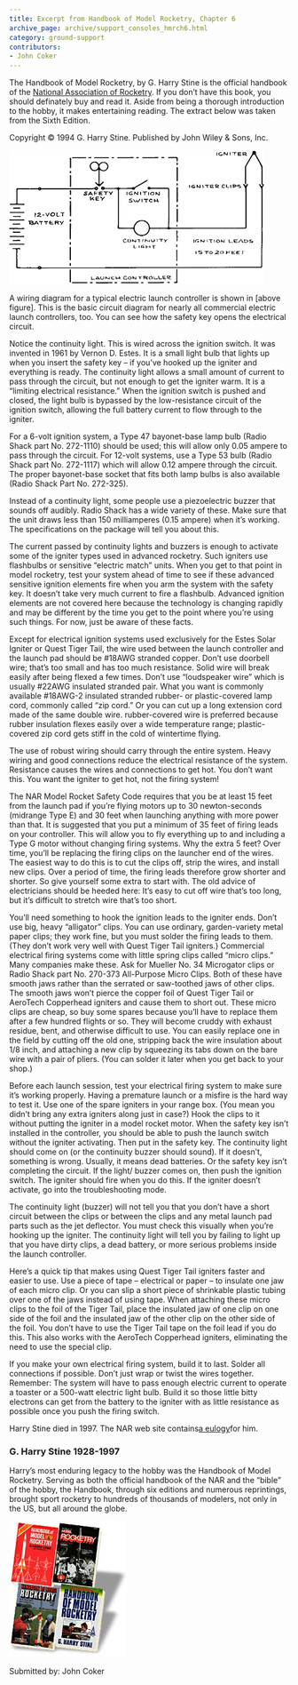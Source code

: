 ```yaml
---
title: Excerpt from Handbook of Model Rocketry, Chapter 6
archive_page: archive/support_consoles_hmrch6.html
category: ground-support
contributors:
- John Coker
---
```

The Handbook of Model Rocketry, by G. Harry Stine is the official handbook of the [National Association of Rocketry](http://www.nar.org). If you don’t have this book, you should definately buy and read it. Aside from being a thorough introduction to the hobby, it makes entertaining reading. The extract below was taken from the Sixth Edition.

Copyright © 1994 G. Harry Stine. Published by John Wiley & Sons, Inc.

![](/images/circuit.gif)

A wiring diagram for a typical electric launch controller is shown in [above figure]. This is the basic circuit diagram for nearly all commercial electric launch controllers, too. You can see how the safety key opens the electrical circuit.

Notice the continuity light. This is wired across the ignition switch. It was invented in 1961 by Vernon D. Estes. It is a small light bulb that lights up when you insert the safety key – if you’ve hooked up the igniter and everything is ready. The continuity light allows a small amount of current to pass through the circuit, but not enough to get the igniter warm. It is a “limiting electrical resistance.” When the ignition switch is pushed and closed, the light bulb is bypassed by the low-resistance circuit of the ignition switch, allowing the full battery current to flow through to the igniter.

For a 6-volt ignition system, a Type 47 bayonet-base lamp bulb (Radio Shack part No. 272-1110) should be used; this will allow only 0.05 ampere to pass through the circuit. For 12-volt systems, use a Type 53 bulb (Radio Shack part No. 272-1117) which will allow 0.12 ampere through the circuit. The proper bayonet-base socket that fits both lamp bulbs is also available (Radio Shack Part No. 272-325).

Instead of a continuity light, some people use a piezoelectric buzzer that sounds off audibly. Radio Shack has a wide variety of these. Make sure that the unit draws less than 150 milliamperes (0.15 ampere) when it’s working. The specifications on the package will tell you about this.

The current passed by continuity lights and buzzers is enough to activate some of the igniter types used in advanced rocketry. Such igniters use flashbulbs or sensitive “electric match” units. When you get to that point in model rocketry, test your system ahead of time to see if these advanced sensitive ignition elements fire when you arm the system with the safety key. It doesn’t take very much current to fire a flashbulb. Advanced ignition elements are not covered here because the technology is changing rapidly and may be different by the time you get to the point where you’re using such things. For now, just be aware of these facts.

Except for electrical ignition systems used exclusively for the Estes Solar Igniter or Quest Tiger Tail, the wire used between the launch controller and the launch pad should be #18AWG stranded copper. Don’t use doorbell wire; that’s too small and has too much resistance. Solid wire will break easily after being flexed a few times. Don’t use “loudspeaker wire” which is usually #22AWG insulated stranded pair. What you want is commonly available #18AWG-2 insulated stranded rubber- or plastic-covered lamp cord, commonly called “zip cord.” Or you can cut up a long extension cord made of the same double wire. rubber-covered wire is preferred because rubber insulation flexes easily over a wide temperature range; plastic-covered zip cord gets stiff in the cold of wintertime flying.

The use of robust wiring should carry through the entire system. Heavy wiring and good connections reduce the electrical resistance of the system. Resistance causes the wires and connections to get hot. You don’t want this. You want the igniter to get hot, not the firing system!

The NAR Model Rocket Safety Code requires that you be at least 15 feet from the launch pad if you’re flying motors up to 30 newton-seconds (midrange Type E) and 30 feet when launching anything with more power than that. It is suggested that you put a minimum of 35 feet of firing leads on your controller. This will allow you to fly everything up to and including a Type G motor without changing firing systems. Why the extra 5 feet? Over time, you’ll be replacing the firing clips on the launcher end of the wires. The easiest way to do this is to cut the clips off, strip the wires, and install new clips. Over a period of time, the firing leads therefore grow shorter and shorter. So give yourself some extra to start with. The old advice of electricians should be heeded here: It’s easy to cut off wire that’s too long, but it’s difficult to stretch wire that’s too short.

You’ll need something to hook the ignition leads to the igniter ends. Don’t use big, heavy “alligator” clips. You can use ordinary, garden-variety metal paper clips; they work fine, but you must solder the firing leads to them. (They don’t work very well with Quest Tiger Tail igniters.) Commercial electrical firing systems come with little spring clips called “micro clips.” Many companies make these. Ask for Mueller No. 34 Microgator clips or Radio Shack part No. 270-373 All-Purpose Micro Clips. Both of these have smooth jaws rather than the serrated or saw-toothed jaws of other clips. The smooth jaws won’t pierce the copper foil of Quest Tiger Tail or AeroTech Copperhead igniters and cause them to short out. These micro clips are cheap, so buy some spares because you’ll have to replace them after a few hundred flights or so. They will become cruddy with exhaust residue, bent, and otherwise difficult to use. You can easily replace one in the field by cutting off the old one, stripping back the wire insulation about 1/8 inch, and attaching a new clip by squeezing its tabs down on the bare wire with a pair of pliers. (You can solder it later when you get back to your shop.)

Before each launch session, test your electrical firing system to make sure it’s working properly. Having a premature launch or a misfire is the hard way to test it. Use one of the spare igniters in your range box. (You mean you didn’t bring any extra igniters along just in case?) Hook the clips to it without putting the igniter in a model rocket motor. When the safety key isn’t installed in the controller, you should be able to push the launch switch without the igniter activating. Then put in the safety key. The continuity light should come on (or the continuity buzzer should sound). If it doesn’t, something is wrong. Usually, it means dead batteries. Or the safety key isn’t completing the circuit. If the light/ buzzer comes on, then push the ignition switch. The igniter should fire when you do this. If the igniter doesn’t activate, go into the troubleshooting mode.

The continuity light (buzzer) will not tell you that you don’t have a short circuit between the clips or between the clips and any metal launch pad parts such as the jet deflector. You must check this visually when you’re hooking up the igniter. The continuity light will tell you by failing to light up that you have dirty clips, a dead battery, or more serious problems inside the launch controller.

Here’s a quick tip that makes using Quest Tiger Tail igniters faster and easier to use. Use a piece of tape – electrical or paper – to insulate one jaw of each micro clip. Or you can slip a short piece of shrinkable plastic tubing over one of the jaws instead of using tape. When attaching these micro clips to the foil of the Tiger Tail, place the insulated jaw of one clip on one side of the foil and the insulated jaw of the other clip on the other side of the foil. You don’t have to use the Tiger Tail tape on the foil lead if you do this. This also works with the AeroTech Copperhead igniters, eliminating the need to use the special clip.

If you make your own electrical firing system, build it to last. Solder all connections if possible. Don’t just wrap or twist the wires together. Remember: The system will have to pass enough electric current to operate a toaster or a 500-watt electric light bulb. Build it so those little bitty electrons can get from the battery to the igniter with as little resistance as possible once you push the firing switch.

Harry Stine died in 1997. The NAR web site contains[a eulogy](http://www.nar.org/NARstine.html)for him.

### G. Harry Stine 1928-1997

Harry’s most enduring legacy to the hobby was the Handbook of Model Rocketry. Serving as both the official handbook of the NAR and the “bible” of the hobby, the Handbook, through six editions and numerous reprintings, brought sport rocketry to hundreds of thousands of modelers, not only in the US, but all around the globe.

![](/images/4handbks.jpg)

Submitted by: John Coker


